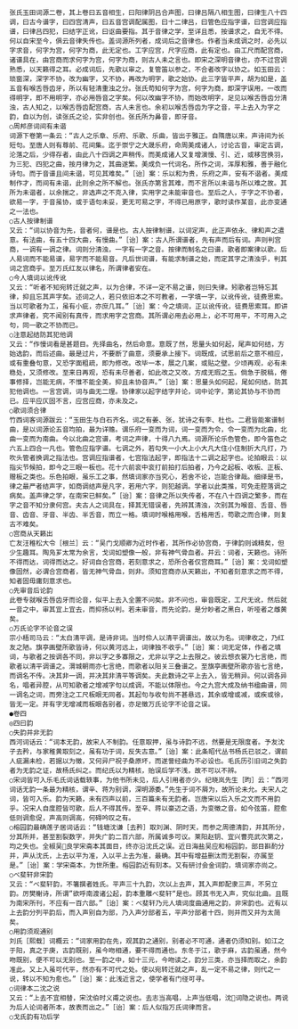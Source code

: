 <!-- { "loadSidebar": true } -->
    张氏玉田词源二卷，其上卷曰五音相生，曰阳律阴吕合声图，曰律吕隔八相生图，曰律生八十四调，曰古今谱字，曰四宫清声，曰五音宫调配属图，曰十二律吕，曰管色应指字谱，曰宫调应指谱，曰律吕四犯，曰结字正讹，曰讴曲要指。其于音律之学，至详且悉，按谱求之，自无不得。何以自宋至今，俱云音律失传也。盖词源所列者，成词后之音律也。作者当未成调之时，必先以字求音，何字为宫，何字为商，此无定也。工字应宫，尺字应商，此有定也。由工尺而配宫商，诸谱具在，由宫商而求何字为宫，何字为商，则古人未之言也。即宋之深明音律也，亦不过宫调熟悉，以天籁得之耳。必成词后，先歌以审之，复管笛以参之，不合者改字以协之。如玉田云：琐窗深，深字不协，改为幽字，又不协，再改为明字，歌之始协。此三字皆平声，胡为如是，盖五音有喉舌唇齿牙，所以有轻清重浊之分。张氏苟知何字为宫，何字为商，即深字误用，一改而得明字，即不用明字，亦必用唇音之字矣。何以改幽字不协，而始改明字，足见以喉舌唇齿分清浊，古人知之，以喉舌唇齿配宫商，古人未言也。余初以喉舌唇齿为字之音，平上去入为字之韵，自以为创，读张氏之论，实非创也。张氏所为鼻音，即牙音。
    ○周邦彦词间有未谐
    词源下卷第一条云：“古人之乐章、乐府、乐歌、乐曲，皆出于雅正。自隋唐以来，声诗间为长短句。至唐人则有尊前、花间集。迄于崇宁之大晟乐府，命周美成诸人，讨论古音，审定古调，沦落之后，少得存者，由此八十四调之声稍传。而美成诸人又复增演慢、引、近，或移宫换羽，为三犯、四犯之曲，按月律为之，其曲遂繁。美成负一代词名，所作之词，浑厚和雅，善于融化诗句。而于音谱且间未谐，可见其难矣。”［诒］案：乐以和为贵，乐府之声，安有不谐者。美成制作才，而间有未谐，此则余之所不解也。张氏亦第言其难，而不言所以未谐与所以难之故。其所为未谐者，以余揣之，非选声之不克入律，实用字之未能审音也。至后之人，于字之不协者，欲易一字，于音虽协，或于语句未妥，更无可易之字，不得已用原字，歌时读作某音，此亦变通之一法也。
    ○古人按律制谱
    又云：“词以协音为先，音者何，谱是也。古人按律制谱，以词定声，此正声依永、律和声之遣意。有法曲，有五十四大曲，有慢曲。”［诒］案：古人所谓谱者，先有声而后有词。声则判宫商，一调有一调之律。词则分清浊，一字有一字之音。按律而制名之曰谱，歌者即案律以歌。后人易词而不能易谱，易字而不能易音。凡后世词谱，有能求制谱之始，而定其字之清浊乎，判其词之宫商乎。至万氏红友以律名，所谓律者安在。
    ○今人填词以讹传讹
    又云：“听者不知宛转迁就之声，以为合律，不详一定不易之谱，则曰失律。矧歌者岂特忘其律，抑且忘其声字矣。述词之人，若只依旧本之不可教者，一字填一字，以讹传讹，徒费思索。当以可歌者为工，虽有小疵，亦庶几耳。”［诒］案：今之填词，正以讹传讹，徒费思索耳。即讲求声律者，究不闻别有真传，而求用字之宫商。其所谓必用去必用上，必不可用平，不可用入之句，同一歌之不协而已。
    ○注意起结防其犯他调
    又云：“作慢词看是甚题目。先择曲名，然后命意。意既了然，思量头如何起，尾声如何结，方始选韵，而后述曲。最是过片，不要断了曲意，须要承上接下。词既成，试思前后之意不相应，或有重叠句意，又恐字面粗疏，即为修改。改毕一本，展之几案，或贴之壁。少顷再观，必有未稳处，又须修改。至来日再观，恐有未尽善者，如此改之又改，方成无瑕之玉。倘急于脱稿，倦事修择，岂能无病，不惟不能全美，抑且未协音声。”［诒］案：思量头如何起，尾如何结，防其犯他调也。一言宫调，词与曲无二理。协律家以起字结字并论，词中论字，第论其协与不协而已。应平应仄固不言，应宫应商，亦未及之。
    ○歌词须合律
    竹西词客词源跋云：“玉田生与白石齐名，词之有姜、张，犹诗之有李、杜也。二君皆能案谱制曲，是以词源论五音均拍，最为详赡。谓乐府一变而为词，词一变而为令，令一变而为北曲，北曲一变而为南曲。今以北曲之宫谱，考词之声律，十得八九焉。词源所论乐色管色，即今笛色之六五上四合一凡也。管色应指字谱。七调之外，若勾失一小大上小大凡大住小住制折大凡打，乃吹头管者换调之指法也。宫调应指谱者，七宫指法起字，即指法十二调之起字也。论拍眼云：以指尖节候拍，即今之三眼一板也。花十六前衮中衮打前拍打后拍者，乃今之起板、收板、正板、赠板之类也。乐色拍眼，虽乐工之事，然填词家亦当究心，若舍不论，岂能合律哉。细绎是书，律之最严者结声字，如商调结声是凡字，若用六字，则犯越调。学者以此类推，可免走腔落调之病矣。盖声律之学，在南宋已鲜矣。”［诒］案：音律之所以失传者，不在八十四调之繁多，而在字之音不知分隶何宫。夫古人之词具在，择其无错误者，先辨其清浊，次别其为喉音、舌音、唇音、齿音、牙音、半齿、半舌音，而立一格。填词时喉格用喉，舌格用舌，苟歌之而合律，则复古不难矣。
    ○宫商从天籁出
    亡友汪稚松大令［根兰］云：“吴门戈顺卿为近时作者，其所作必协宫商，于律韵则诚精矣，但少生趣耳。陶凫芗太常为余言，戈词如塑像一般，非有神气骨血者。并云：词者，天籁也。诗所不得而达，词得而达之。好词自合宫商，若刻意求之，恐所合者仅宫商耳。”［诒］案：戈词如塑像固然，必谓合宫商者，皆无神气骨血，则非。须知宫商亦从天籁出，不知者刻意求之而不得，知者固毋庸刻意求也。
    ○先审音后论韵
    此卷专就喉舌唇齿牙而论音，似平上去入全置不问矣。非不问也，审音既定，工尺无讹，然后就一音之中，审其宜上宜去，而抑扬以判。若未审音，而先论韵，是分眇者之黑白，听哑者之雌黄矣。
    ○万氏论字不论音之误
    宗小梧司马云：“太白清平调，是诗非词。当时伶人以清平调谱出，故以为名。词律收之，乃红友之陋。旗亭画壁所歌皆诗，何以黄河远上，词律独不收乎。”［诒］案：词无定体，作者之填词，与歌者之按调各不同，非以字之多寡限之，尤非以字之上去限之。彼云想衣裳乃七言绝，而歌者以清平调谱之。渭城朝雨亦七言绝，而歌者以阳关三叠谱之。至旗亭画壁所歌亦皆七言绝，而调名不传。决其非一调，并决其非清平等调矣。夫此数诗之平上去入，皆无稍异。何以调各异名，唱者异腔，从可知歌者之增减字句以成调，不能以体限也。今之九宫大成及纳书楹曲谱，同一调名之词，而旁注之工尺板眼无同者。其起句与收句尚不甚悬远，其余或增或减，或疾或徐，皆无一定。并有字无增减而板眼各别者，亦足徵万氏论字不论音之误。
    ●卷四
    ◎四曰韵
    ○失韵并非无韵
    西河词话云：“词本无韵，故宋人不制韵。任意取押，虽与诗韵不远，然要是无限度者。予友沈子去矜，与家稚黄取刻之，虽有功于词，反失古意。”［诒］案：此条昭代丛书杨氏已驳之，谓前人疵漏未检，若据以为徵，又何异尸祝子桑原坏，而遂訾经曲为不必设也。毛氏历引旧词之失韵者为无韵之证，故杨氏纠之。而纪氏以为精核，贻误后学不浅，故不可以不辨。
    ○宋词皆可入乐毛氏词话载轶事，为他书所未见，后人引用者亦少。纪晓岚先生［昀］云：“西河词话无韵一条最为精核，谓辛、蒋为别调，深明源委。”先生于词不屑为，故所论未允。夫宋人之词，皆可入乐。韵为天籁，未有四声以前，三百篇未有无韵者。岂唐宋以后入乐之文而不用韵乎。况宋人自度腔皆可歌，后人不得其传。至辛、蒋以豪迈之语，为变徵之音。如今弦笛，腔愈低则调愈促，声高则调高，何碍吟叹之有。
    ○榕园韵最确莲子居词话云：“钱塘沈谦［去矜］取刘渊、阴时天，而参之周德清韵，并其所分，分其所并，甚至割裂数字，并失广韵二百六部，所属诚多可议。莱阳赵钥、宜兴曹亮武次第之，均之失也。全椒吴良学宋斋本其面目，终亦沿沈氏之误。近日海盐吴应和榕园韵，部目斟酌分并，声从沈氏，上去以平为准，入以平上去为准，最确。其中有增益删汰而无割裂，亦属至是。”［诒］案：学宋斋本，为世所重。榕园韵近有刻本。又有研讨会金词韵，填词家亦尚之。
    ○べ斐轩非宋韵
    又云：“べ斐轩韵，不箸撰者姓氏。平声三十九韵，次以上去声，其入声即配隶三声，不另立韵。厉樊榭诗，所谓”欲呼南渡诸公起，韵本重雕べ斐轩“是也。顾其书无入声，究似北曲。且既为南宋所刊，不应有一百六部。”［诒］案：べ斐轩乃元人填词度曲通用之韵，非宋韵也。近有以上去韵分列平韵后，而入声别自为部，乃入声分部者五，平声分部者十四，则并而又并为太简矣。
    ○用韵须观通别
    刘氏［熙载］词概云：“词家用韵在先，观其韵之通别，别者必不可通，通者仍须知别。如江之于阳，真之于庚，古韵既别，虽今吻相通，要不得而通也。东冬于江，歌于麻，古韵虽通，然今吻既别，便不可以无别也。至一韵之中，如十三元，今吻读之，韵分三类，亦当择而取之，余韵准此。又上入虽可代平，然亦有不可代之处。使以宛转迁就之声，乱一定不易之律，则代之一说，转以不知为愈也。”［诒］案：此浅近言之，使学者有门径可寻。
    ○词律本二沈之说
    又云：“上去不宜相替，宋沈伯时义甫之说也。去志当高唱，上声当低唱，沈词隐之说也。两说为后人论词者所本，故表而出之。”［诒］案：后人似指万氏词律而言。
    ○戈氏韵有功后学
